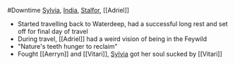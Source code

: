 #Downtime 
[Sylvia](PCs/Past/Sylvia.md), [India](PCs/Current/India.md), [Stalfor](PCs/Current/Stalfor.md), [[Adriel]]

- Started travelling back to Waterdeep, had a successful long rest and set off for final day of travel
- During travel, [[Adriel]] had a weird vision of being in the Feywild
- "Nature's teeth hunger to reclaim"
- Fought [[Aerryn]] and [[Vitari]], [Sylvia](PCs/Past/Sylvia.md) got her soul sucked by [[Vitari]]